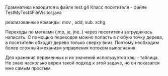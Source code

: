 Грамматика находится в файле test.g4
Класс посетителя - файле  TestMyTest4FileVisitor.java

реализованные команды: mov , add, sub. xchg.

Переходы по метками (jmp, je, jne..) через посетители затрудняюсь написать.
С помощью переходов  можно попасть в любую точку дерева, а посетители обходят дерево только сверху вниз.
Поэтому  необходим более сложный механизм управления потоком выполнения.

Для хранения переменных и их значений  используется хэш - таблица. Не знаю насколько верен такой подход к этой задаче, но он показался мне самым простым.

